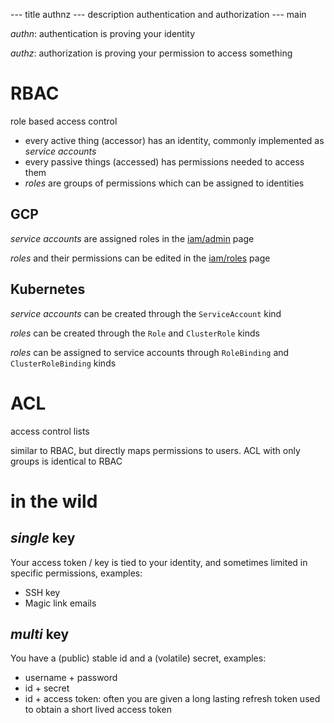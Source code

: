 --- title
authnz
--- description
authentication and authorization
--- main


_authn_: authentication is proving your identity

_authz_: authorization is proving your permission to access something

# RBAC

role based access control

- every active thing (accessor) has an identity, commonly implemented as _service accounts_
- every passive things (accessed) has permissions needed to access them
- _roles_ are groups of permissions which can be assigned to identities

## GCP

_service accounts_ are assigned roles in the [iam/admin](https://console.cloud.google.com/iam-admin/iam) page

_roles_ and their permissions can be edited in the [iam/roles](https://console.cloud.google.com/iam-admin/roles) page

## Kubernetes

_service accounts_ can be created through the `ServiceAccount` kind

_roles_ can be created through the `Role` and `ClusterRole` kinds

_roles_ can be assigned to service accounts through `RoleBinding` and `ClusterRoleBinding` kinds

# ACL

access control lists

similar to RBAC,
but directly maps permissions to users.
ACL with only groups is identical to RBAC

# in the wild

## _single_ key

Your access token / key is tied to your identity,
and sometimes limited in specific permissions,
examples:

- SSH key
- Magic link emails

## _multi_ key

You have a (public) stable id and a (volatile) secret,
examples:

- username + password
- id + secret
- id + access token: often you are given a long lasting refresh token used to obtain a short lived access token

